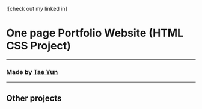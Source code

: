 ![check out my linked in]
# One page Portfolio Website (HTML CSS Project)

---

### Made by [Tae Yun](https://www.github.com/koolung)




---

## Other projects

  


